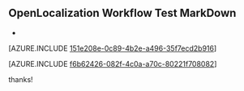 ## OpenLocalization Workflow Test MarkDown
* 

[AZURE.INCLUDE [151e208e-0c89-4b2e-a496-35f7ecd2b916](calleeMd1.md)]



[AZURE.INCLUDE [f6b62426-082f-4c0a-a70c-80221f708082](calleeMd2.md)]

 
thanks!